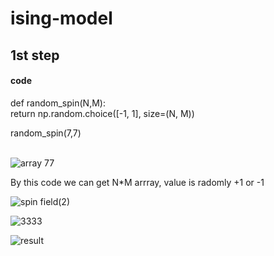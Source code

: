 # ising-model
<h2>1st step</h2>
<p>
  <h4>code</h4>
  def random_spin(N,M): <br>
    return np.random.choice([-1, 1], size=(N, M))<br>

random_spin(7,7)<br><br>
</p>

![array 77](https://user-images.githubusercontent.com/49590432/59559285-92fdf600-903e-11e9-9df4-6fa47bf3de38.PNG)

<p>By this code we can get N*M arrray, value is radomly +1 or -1</p>




![spin field(2)](https://user-images.githubusercontent.com/49590432/59559286-95605000-903e-11e9-894e-220c13b07345.PNG)


![3333](https://user-images.githubusercontent.com/49590432/59559287-972a1380-903e-11e9-8df2-90b3c640817a.PNG)


![result](https://user-images.githubusercontent.com/49590432/59559288-985b4080-903e-11e9-9c6e-fbfae417a9f1.PNG)
